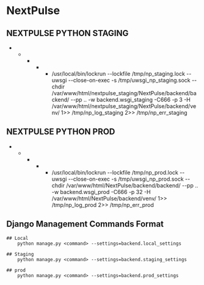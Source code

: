 # NextPulse


## NEXTPULSE PYTHON STAGING
* * * * * /usr/local/bin/lockrun --lockfile /tmp/np_staging.lock -- uwsgi --close-on-exec -s /tmp/uwsgi_np_staging.sock --chdir /var/www/html/nextpulse_staging/NextPulse/backend/backend/ --pp .. -w backend.wsgi_staging -C666 -p 3 -H /var/www/html/nextpulse_staging/NextPulse/backend/venv/ 1>> /tmp/np_log_staging 2>> /tmp/np_err_staging


## NEXTPULSE PYTHON PROD
* * * * * /usr/local/bin/lockrun --lockfile /tmp/np_prod.lock -- uwsgi --close-on-exec -s /tmp/uwsgi_np_prod.sock --chdir /var/www/html/NextPulse/backend/backend/ --pp .. -w backend.wsgi_prod -C666 -p 32 -H /var/www/html/NextPulse/backend/venv/ 1>> /tmp/np_log_prod 2>> /tmp/np_err_prod



## Django Management Commands Format 
	## Local
		python manage.py <command> --settings=backend.local_settings

    ## Staging
        python manage.py <command> --settings=backend.staging_settings

    ## prod
        python manage.py <command> --settings=backend.prod_settings
